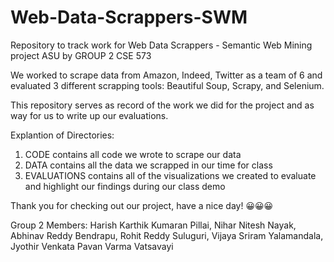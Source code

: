 # Web-Data-Scrappers-SWM
Repository to track work for Web Data Scrappers - Semantic Web Mining project ASU by GROUP 2 CSE 573

We worked to scrape data from Amazon, Indeed, Twitter as a team of 6 and evaluated 3 different scrapping tools: Beautiful Soup, Scrapy, and Selenium. 

This repository serves as record of the work we did for the project and as way for us to write up our evaluations. 

Explantion of Directories:
1) CODE contains all code we wrote to scrape our data
2) DATA contains all the data we scrapped in our time for class
3) EVALUATIONS contains all of the visualizations we created to evaluate and highlight our findings during our class demo

Thank you for checking out our project, have a nice day! 😀😀😀


Group 2 Members: Harish Karthik Kumaran Pillai, Nihar Nitesh Nayak, Abhinav Reddy Bendrapu, Rohit Reddy Suluguri, Vijaya Sriram Yalamandala, Jyothir Venkata Pavan Varma Vatsavayi


